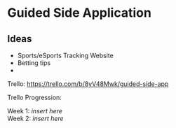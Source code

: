 # Guided Side Application


## Ideas
* Sports/eSports Tracking Website
* Betting tips
* 


Trello:
https://trello.com/b/8yV48Mwk/guided-side-app

Trello Progression:

Week 1:
*insert here*
<br>
Week 2:
*insert here*
